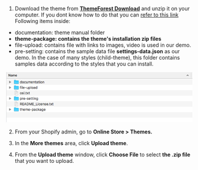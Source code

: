
1. Download the theme from [**ThemeForest Download**](https://themeforest.net/downloads) and unzip it on your computer. If you dont know how to do that you can [refer to this link](https://arenathemes.freshdesk.com/support/solutions/articles/6000177905-how-to-fix-shopify-theme-upload-error-arenathemes)
Following items inside:
 * documentation: theme manual folder
 * **theme-package: contains the theme's installation zip files**
 * file-upload: contains file with links to images, video is used in our demo.
 * pre-setting: contains the sample data file **settings-data.json** as our demo. In the case of many styles (child-theme), this folder contains samples data according to the styles that you can install.
  
  ![](/assets/pizzaro-file-unzip.png)

2. From your Shopify admin, go to **Online Store > Themes.**

3. In the **More themes** area, click **Upload theme**.

4. From the **Upload theme** window, click **Choose File** to select **the .zip file** that you want to upload.

